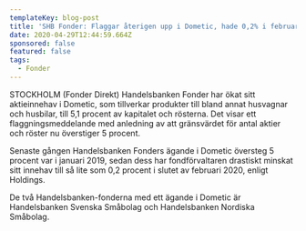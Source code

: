 ```yaml
---
templateKey: blog-post
title: 'SHB Fonder: Flaggar återigen upp i Dometic, hade 0,2% i februari'
date: 2020-04-29T12:44:59.664Z
sponsored: false
featured: false
tags:
  - Fonder
---
```

STOCKHOLM (Fonder Direkt) Handelsbanken Fonder har ökat sitt aktieinnehav i Dometic, som tillverkar produkter till bland annat husvagnar och husbilar, till 5,1 procent av kapitalet och rösterna. Det visar ett flaggningsmeddelande med anledning av att gränsvärdet för antal aktier och röster nu överstiger 5 procent.

Senaste gången Handelsbanken Fonders ägande i Dometic översteg 5 procent var i januari 2019, sedan dess har fondförvaltaren drastiskt minskat sitt innehav till så lite som 0,2 procent i slutet av februari 2020, enligt Holdings.

De två Handelsbanken-fonderna med ett ägande i Dometic är Handelsbanken Svenska Småbolag och Handelsbanken Nordiska Småbolag.